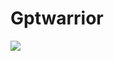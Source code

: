 # Gptwarrior

![](https://github.com/gptwarriors/fantom-v2/blob/a5d91e1b3ac9050c2fbc6a862cc1c212d5c7e0ef/frontend/run.gif)
